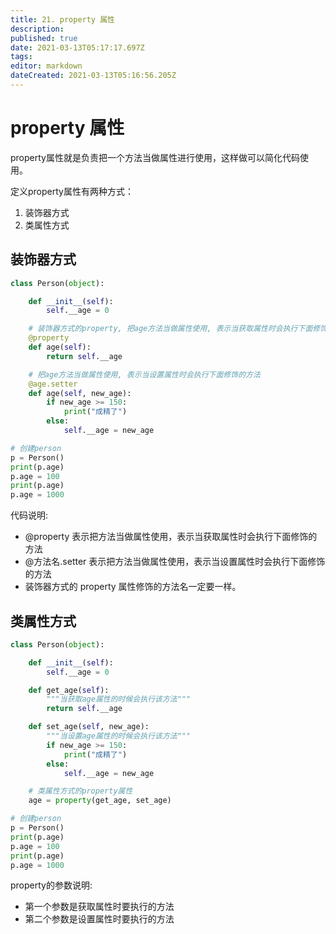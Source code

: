 ```yaml
---
title: 21. property 属性
description: 
published: true
date: 2021-03-13T05:17:17.697Z
tags: 
editor: markdown
dateCreated: 2021-03-13T05:16:56.205Z
---
```


# property 属性

property属性就是负责把一个方法当做属性进行使用，这样做可以简化代码使用。

定义property属性有两种方式：

1. 装饰器方式
2. 类属性方式

## 装饰器方式

```python
class Person(object):

    def __init__(self):
        self.__age = 0

    # 装饰器方式的property, 把age方法当做属性使用, 表示当获取属性时会执行下面修饰的方法
    @property
    def age(self):
        return self.__age

    # 把age方法当做属性使用, 表示当设置属性时会执行下面修饰的方法
    @age.setter
    def age(self, new_age):
        if new_age >= 150:
            print("成精了")
        else:
            self.__age = new_age

# 创建person
p = Person()
print(p.age)
p.age = 100
print(p.age)
p.age = 1000
```

代码说明:

- @property 表示把方法当做属性使用，表示当获取属性时会执行下面修饰的方法
- @方法名.setter 表示把方法当做属性使用，表示当设置属性时会执行下面修饰的方法
- 装饰器方式的 property 属性修饰的方法名一定要一样。

## 类属性方式

```python
class Person(object):

    def __init__(self):
        self.__age = 0

    def get_age(self):
        """当获取age属性的时候会执行该方法"""
        return self.__age

    def set_age(self, new_age):
        """当设置age属性的时候会执行该方法"""
        if new_age >= 150:
            print("成精了")
        else:
            self.__age = new_age

    # 类属性方式的property属性
    age = property(get_age, set_age)

# 创建person
p = Person()
print(p.age)
p.age = 100
print(p.age)
p.age = 1000
```

property的参数说明:

- 第一个参数是获取属性时要执行的方法
- 第二个参数是设置属性时要执行的方法
